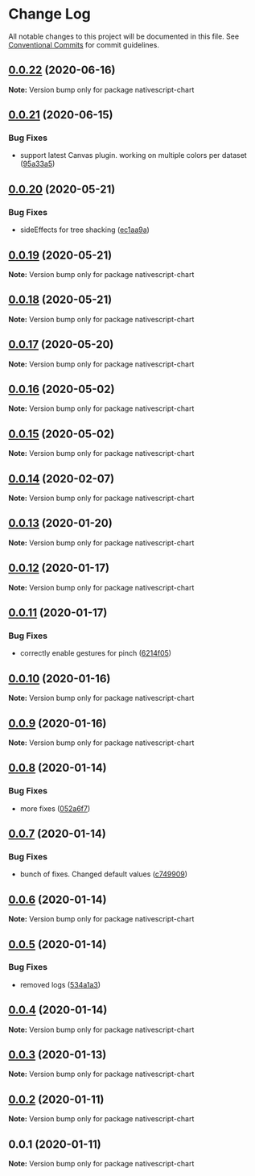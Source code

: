 # Change Log

All notable changes to this project will be documented in this file.
See [Conventional Commits](https://conventionalcommits.org) for commit guidelines.

## [0.0.22](https://github.com/Akylas/nativescript-chart/compare/v0.0.21...v0.0.22) (2020-06-16)

**Note:** Version bump only for package nativescript-chart





## [0.0.21](https://github.com/Akylas/nativescript-chart/compare/v0.0.20...v0.0.21) (2020-06-15)


### Bug Fixes

* support latest Canvas plugin. working on multiple colors per dataset ([95a33a5](https://github.com/Akylas/nativescript-chart/commit/95a33a56e8936b574c0eea3f89c8897a2a52b78b))





## [0.0.20](https://github.com/Akylas/nativescript-chart/compare/v0.0.19...v0.0.20) (2020-05-21)


### Bug Fixes

* sideEffects for tree shacking ([ec1aa9a](https://github.com/Akylas/nativescript-chart/commit/ec1aa9a808ebfcd0e2a1027d74fb5fff9d5dc018))





## [0.0.19](https://github.com/Akylas/nativescript-chart/compare/v0.0.18...v0.0.19) (2020-05-21)

**Note:** Version bump only for package nativescript-chart





## [0.0.18](https://github.com/Akylas/nativescript-chart/compare/v0.0.17...v0.0.18) (2020-05-21)

**Note:** Version bump only for package nativescript-chart





## [0.0.17](https://github.com/Akylas/nativescript-chart/compare/v0.0.16...v0.0.17) (2020-05-20)

**Note:** Version bump only for package nativescript-chart





## [0.0.16](https://github.com/Akylas/nativescript-chart/compare/v0.0.15...v0.0.16) (2020-05-02)

**Note:** Version bump only for package nativescript-chart





## [0.0.15](https://github.com/Akylas/nativescript-chart/compare/v0.0.14...v0.0.15) (2020-05-02)

**Note:** Version bump only for package nativescript-chart





## [0.0.14](https://github.com/Akylas/nativescript-chart/compare/v0.0.13...v0.0.14) (2020-02-07)

**Note:** Version bump only for package nativescript-chart





## [0.0.13](https://github.com/Akylas/nativescript-chart/compare/v0.0.12...v0.0.13) (2020-01-20)

**Note:** Version bump only for package nativescript-chart





## [0.0.12](https://github.com/Akylas/nativescript-chart/compare/v0.0.11...v0.0.12) (2020-01-17)

**Note:** Version bump only for package nativescript-chart





## [0.0.11](https://github.com/Akylas/nativescript-chart/compare/v0.0.10...v0.0.11) (2020-01-17)


### Bug Fixes

* correctly enable gestures for pinch ([6214f05](https://github.com/Akylas/nativescript-chart/commit/6214f05c45fa0ae6921eac84a3d4e3db85f19f7d))





## [0.0.10](https://github.com/Akylas/nativescript-chart/compare/v0.0.9...v0.0.10) (2020-01-16)

**Note:** Version bump only for package nativescript-chart





## [0.0.9](https://github.com/Akylas/nativescript-chart/compare/v0.0.8...v0.0.9) (2020-01-16)

**Note:** Version bump only for package nativescript-chart





## [0.0.8](https://github.com/Akylas/nativescript-chart/compare/v0.0.7...v0.0.8) (2020-01-14)


### Bug Fixes

* more fixes ([052a6f7](https://github.com/Akylas/nativescript-chart/commit/052a6f74867977a9a21e80a94ddb413cde4fc5b2))





## [0.0.7](https://github.com/Akylas/nativescript-chart/compare/v0.0.6...v0.0.7) (2020-01-14)


### Bug Fixes

* bunch of fixes. Changed default values ([c749909](https://github.com/Akylas/nativescript-chart/commit/c749909203f370eb57d883f154104f9e91691388))





## [0.0.6](https://github.com/Akylas/nativescript-chart/compare/v0.0.5...v0.0.6) (2020-01-14)

**Note:** Version bump only for package nativescript-chart





## [0.0.5](https://github.com/Akylas/nativescript-chart/compare/v0.0.4...v0.0.5) (2020-01-14)


### Bug Fixes

* removed logs ([534a1a3](https://github.com/Akylas/nativescript-chart/commit/534a1a31566e13c9a91677d21e697208ea85ab1e))





## [0.0.4](https://github.com/Akylas/nativescript-chart/compare/v0.0.3...v0.0.4) (2020-01-14)

**Note:** Version bump only for package nativescript-chart





## [0.0.3](https://github.com/Akylas/nativescript-chart/compare/v0.0.2...v0.0.3) (2020-01-13)

**Note:** Version bump only for package nativescript-chart





## [0.0.2](https://github.com/Akylas/nativescript-chart/compare/v0.0.1...v0.0.2) (2020-01-11)

**Note:** Version bump only for package nativescript-chart





## 0.0.1 (2020-01-11)

**Note:** Version bump only for package nativescript-chart
